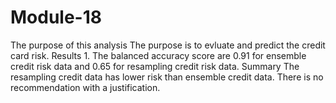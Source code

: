 # Module-18
The purpose of this analysis 
    The purpose is to evluate and predict the credit card risk. 
Results 
     1. The balanced accuracy score are 0.91 for ensemble credit risk data and 0.65 for resampling credit risk data. 
Summary 
     The resampling credit data has lower risk than ensemble credit data. There is no recommendation with a justification. 
    
